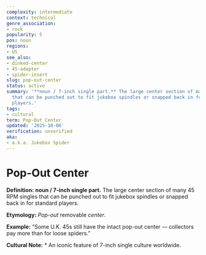 ```yaml
---
complexity: intermediate
context: technical
genre_association:
- rock
popularity: 5
pos: noun
regions:
- US
see_also:
- dinked-center
- 45-adapter
- spider-insert
slug: pop-out-center
status: active
summary: '**noun / 7-inch single part.** The large center section of many 45 RPM singles
  that can be punched out to fit jukebox spindles or snapped back in for standard
  players.'
tags:
- cultural
term: Pop-Out Center
updated: '2025-10-06'
verification: unverified
aka:
- a.k.a. Jukebox Spider
---
```


# Pop-Out Center

**Definition:** **noun / 7-inch single part.** The large center section of many 45 RPM singles that can be punched out to fit jukebox spindles or snapped back in for standard players.

**Etymology:** *Pop-out* removable *center*.

**Example:** “Some U.K. 45s still have the intact pop-out center — collectors pay more than for loose spiders.”

**Cultural Note:** * An iconic feature of 7-inch single culture worldwide.

